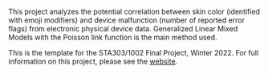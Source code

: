 This project analyzes the potential correlation between skin color (identified with emoji modifiers) and device malfunction (number of reported error flags) from electronic physical device data. Generalized Linear Mixed Models with the Poisson link function is the main method used.

This is the template for the STA303/1002 Final Project, Winter 2022. For full information on this project, please see the [website](https://sta303-bolton.github.io/sta303-w22-final-project/).

